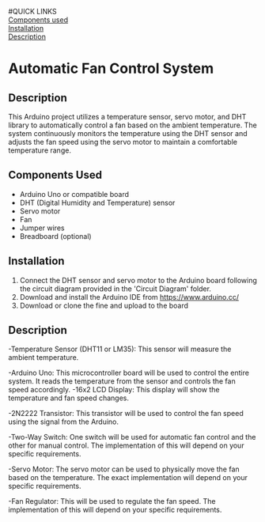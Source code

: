 #QUICK LINKS<br>
[Components used](ComponentsUsed) <br>
[Installation](Installation)<br>
[Description](Description)<br>

# Automatic Fan Control System

## Description
This Arduino project utilizes a temperature sensor, servo motor, and DHT library to automatically control a fan based on the ambient temperature. The system continuously monitors the temperature using the DHT sensor and adjusts the fan speed using the servo motor to maintain a comfortable temperature range.

## Components Used
- Arduino Uno or compatible board
- DHT (Digital Humidity and Temperature) sensor 
- Servo motor
- Fan
- Jumper wires
- Breadboard (optional)

## Installation
1. Connect the DHT sensor and servo motor to the Arduino board following the circuit diagram provided in the 'Circuit Diagram' folder.
2. Download and install the Arduino IDE from https://www.arduino.cc/
3. Download or clone the fine and upload to the board


## Description
-Temperature Sensor (DHT11 or LM35): This sensor will measure the ambient temperature.

-Arduino Uno: This microcontroller board will be used to control the entire system.
 It reads the temperature from the sensor and controls the fan speed accordingly.
-16x2 LCD Display: This display will show the temperature and fan speed changes.

-2N2222 Transistor: This transistor will be used to control the fan speed using the signal from the Arduino.

-Two-Way Switch: One switch will be used for automatic fan control and the other for manual control. The implementation of this will depend on your specific requirements.

-Servo Motor: The servo motor can be used to physically move the fan based on the temperature. The exact implementation will depend on your specific requirements.

-Fan Regulator: This will be used to regulate the fan speed. The implementation of this will depend on your specific requirements.

